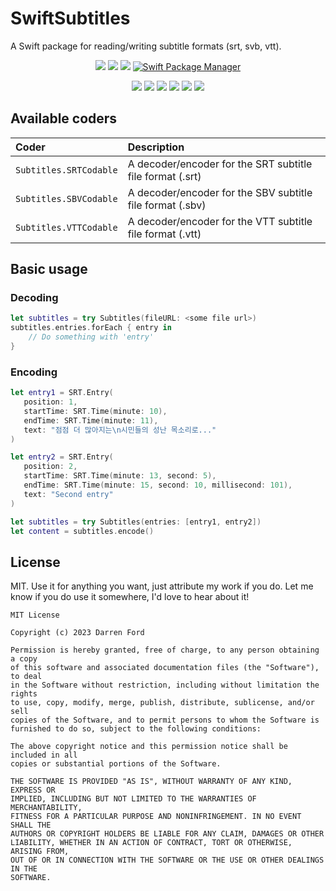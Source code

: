 # SwiftSubtitles

A Swift package for reading/writing subtitle formats (srt, svb, vtt).

<p align="center">
    <img src="https://img.shields.io/github/v/tag/dagronf/SwiftSubtitles" />
    <img src="https://img.shields.io/badge/Swift-5.4-orange.svg" />
    <img src="https://img.shields.io/badge/License-MIT-lightgrey" />
    <a href="https://swift.org/package-manager">
        <img src="https://img.shields.io/badge/spm-compatible-brightgreen.svg?style=flat" alt="Swift Package Manager" />
    </a>
</p>

<p align="center">
    <img src="https://img.shields.io/badge/macOS-10.13+-red" />
    <img src="https://img.shields.io/badge/macCatalyst-2+-purple" />
    <img src="https://img.shields.io/badge/iOS-13+-blue" />
    <img src="https://img.shields.io/badge/tvOS-13+-orange" />
    <img src="https://img.shields.io/badge/watchOS-4+-yellow" />
    <img src="https://img.shields.io/badge/Linux-compatible-orange" />
</p>

## Available coders

| Coder                  | Description                                               |
|:-----------------------|:----------------------------------------------------------|
| `Subtitles.SRTCodable` | A decoder/encoder for the SRT subtitle file format (.srt) |
| `Subtitles.SBVCodable` | A decoder/encoder for the SBV subtitle file format (.sbv) |
| `Subtitles.VTTCodable` | A decoder/encoder for the VTT subtitle file format (.vtt) |

## Basic usage

### Decoding
 
```swift
let subtitles = try Subtitles(fileURL: <some file url>)
subtitles.entries.forEach { entry in
	// Do something with 'entry'
}
```

### Encoding

```swift
let entry1 = SRT.Entry(
   position: 1,
   startTime: SRT.Time(minute: 10),
   endTime: SRT.Time(minute: 11),
   text: "점점 더 많아지는\n시민들의 성난 목소리로..."
)

let entry2 = SRT.Entry(
   position: 2,
   startTime: SRT.Time(minute: 13, second: 5),
   endTime: SRT.Time(minute: 15, second: 10, millisecond: 101),
   text: "Second entry"
)

let subtitles = try Subtitles(entries: [entry1, entry2])
let content = subtitles.encode()
```

## License

MIT. Use it for anything you want, just attribute my work if you do. Let me know if you do use it somewhere, I'd love to hear about it!

```
MIT License

Copyright (c) 2023 Darren Ford

Permission is hereby granted, free of charge, to any person obtaining a copy
of this software and associated documentation files (the "Software"), to deal
in the Software without restriction, including without limitation the rights
to use, copy, modify, merge, publish, distribute, sublicense, and/or sell
copies of the Software, and to permit persons to whom the Software is
furnished to do so, subject to the following conditions:

The above copyright notice and this permission notice shall be included in all
copies or substantial portions of the Software.

THE SOFTWARE IS PROVIDED "AS IS", WITHOUT WARRANTY OF ANY KIND, EXPRESS OR
IMPLIED, INCLUDING BUT NOT LIMITED TO THE WARRANTIES OF MERCHANTABILITY,
FITNESS FOR A PARTICULAR PURPOSE AND NONINFRINGEMENT. IN NO EVENT SHALL THE
AUTHORS OR COPYRIGHT HOLDERS BE LIABLE FOR ANY CLAIM, DAMAGES OR OTHER
LIABILITY, WHETHER IN AN ACTION OF CONTRACT, TORT OR OTHERWISE, ARISING FROM,
OUT OF OR IN CONNECTION WITH THE SOFTWARE OR THE USE OR OTHER DEALINGS IN THE
SOFTWARE.
```
